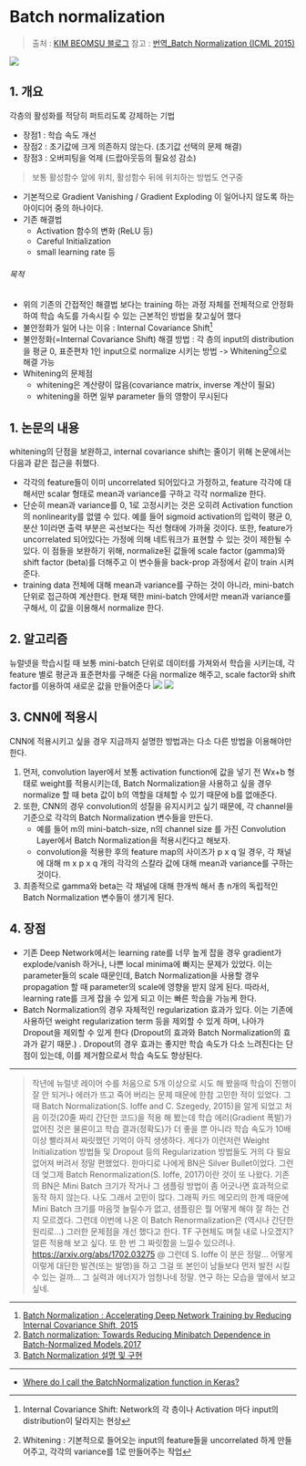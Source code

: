 # Batch normalization

> 출처 : [KIM BEOMSU 블로그](https://shuuki4.wordpress.com/2016/01/13/batch-normalization-설명-및-구현/)
> 참고 : [번역_Batch Normalization (ICML 2015)](http://sanghyukchun.github.io/88/)

![](http://spawk.fish/images/posts/2016-02/policy-network/adapter.png)

## 1. 개요 
각층의 활성화를 적당히 퍼트리도록 강제하는 기법 

- 장점1 : 학습 속도 개선
- 장점2 : 초기값에 크게 의존하지 않는다. (초기값 선택의 문제 해결)
- 장점3 : 오버피팅을 억제 (드랍아웃등의 필요성 감소)

> 보통 활성함수 앞에 위치, 활성함수 뒤에 위치하는 방법도 연구중 

* 기본적으로 Gradient Vanishing / Gradient Exploding 이 일어나지 않도록 하는 아이디어 중의 하나이다.
* 기존 해결법
    * Activation 함수의 변화 (ReLU 등)
    * Careful Initialization
    * small learning rate 등


###### 목적 
* 위의 기존의 간접적인 해결법 보다는 training 하는 과정 자체를 전체적으로 안정화하여 학습 속도를 가속시킬 수 있는 근본적인 방법을 찾고싶어 했다
* 불안정화가 일어 나는 이유 : Internal Covariance Shift[^1]
* 불안정화(=Internal Covariance Shift) 해결 방법 : 각 층의 input의 distribution을 평균 0, 표준편차 1인 input으로 normalize 시키는 방법 -> Whitening[^2]으로 해결 가능 
* Whitening의 문제점
    * whitening은 계산량이 많음(covariance matrix, inverse 계산이 필요) 
    * whitening을 하면 일부 parameter 들의 영향이 무시된다

## 1. 논문의 내용 
whitening의 단점을 보완하고, internal covariance shift는 줄이기 위해 논문에서는 다음과 같은 접근을 취했다.
*  각각의 feature들이 이미 uncorrelated 되어있다고 가정하고, feature 각각에 대해서만 scalar 형태로 mean과 variance를 구하고 각각 normalize 한다.
* 단순히 mean과 variance를 0, 1로 고정시키는 것은 오히려 Activation function의 nonlinearity를 없앨 수 있다. 예를 들어 sigmoid activation의 입력이 평균 0, 분산 1이라면 출력 부분은 곡선보다는 직선 형태에 가까울 것이다. 또한, feature가 uncorrelated 되어있다는 가정에 의해 네트워크가 표현할 수 있는 것이 제한될 수 있다. 이 점들을 보완하기 위해, normalize된 값들에 scale factor (gamma)와 shift factor (beta)를 더해주고 이 변수들을 back-prop 과정에서 같이 train 시켜준다.
* training data 전체에 대해 mean과 variance를 구하는 것이 아니라, mini-batch 단위로 접근하여 계산한다. 현재 택한 mini-batch 안에서만 mean과 variance를 구해서, 이 값을 이용해서 normalize 한다.


## 2. 알고리즘 
뉴럴넷을 학습시킬 때 보통 mini-batch 단위로 데이터를 가져와서 학습을 시키는데, 각 feature 별로 평균과 표준편차를 구해준 다음 normalize 해주고, scale factor와 shift factor를 이용하여 새로운 값을 만들어준다
![](https://shuuki4.files.wordpress.com/2016/01/bn1.png)
![](https://shuuki4.files.wordpress.com/2016/01/bn2.png)

## 3. CNN에 적용시 
CNN에 적용시키고 싶을 경우 지금까지 설명한 방법과는 다소 다른 방법을 이용해야만 한다. 

1. 먼저, convolution layer에서 보통 activation function에 값을 넣기 전 Wx+b 형태로 weight를 적용시키는데, Batch Normalization을 사용하고 싶을 경우 normalize 할 때 beta 값이 b의 역할을 대체할 수 있기 때문에 b를 없애준다. 
2. 또한, CNN의 경우 convolution의 성질을 유지시키고 싶기 때문에, 각 channel을 기준으로  각각의 Batch Normalization 변수들을 만든다. 
    * 예를 들어 m의 mini-batch-size, n의 channel size 를 가진 Convolution Layer에서 Batch Normalization을 적용시킨다고 해보자. 
    * convolution을 적용한 후의 feature map의 사이즈가 p x q 일 경우, 각 채널에 대해 m x p x q 개의 각각의 스칼라 값에 대해 mean과 variance를 구하는 것이다. 
3. 최종적으로 gamma와 beta는 각 채널에 대해 한개씩 해서 총 n개의 독립적인 Batch Normalization 변수들이 생기게 된다.

## 4. 장점 
* 기존 Deep Network에서는 learning rate를 너무 높게 잡을 경우 gradient가 explode/vanish 하거나, 나쁜 local minima에 빠지는 문제가 있었다. 이는 parameter들의 scale 때문인데, Batch Normalization을 사용할 경우 propagation 할 때 parameter의 scale에 영향을 받지 않게 된다. 따라서, learning rate를 크게 잡을 수 있게 되고 이는 빠른 학습을 가능케 한다.
* Batch Normalization의 경우 자체적인 regularization 효과가 있다. 이는 기존에 사용하던 weight regularization term 등을 제외할 수 있게 하며, 나아가 Dropout을 제외할 수 있게 한다 (Dropout의 효과와 Batch Normalization의 효과가 같기 때문.) . Dropout의 경우 효과는 좋지만 학습 속도가 다소 느려진다는 단점이 있는데, 이를 제거함으로서 학습 속도도 향상된다.
---
> 작년에 뉴럴넷 레이어 수를 처음으로 5개 이상으로 시도 해 봤을때 학습이 진행이 잘 안 되거나 에러가 뜨고 죽어 버리는 문제 때문에 한참 고민한 적이 있었다.
그때 Batch Normalization(S. Ioffe and C. Szegedy, 2015)을 알게 되었고 처음 이것(20줄 짜리 간단한 코드)을 적용 해 봤는데 학습 에러(Gradient 폭발)가 없어진 것은 물론이고 학습 결과(정확도)가 더 좋을 뿐 아니라 학습 속도가 10배 이상 빨라져서 짜릿했던 기억이 아직 생생하다.
게다가 이런저런 Weight Initialization 방법들 및 Dropout 등의 Regularization 방법들도 거의 다 필요 없어져 버려서 정말 편했었다.
한마디로 나에게 BN은 Silver Bullet이었다.
그런데 엊그제 Batch Renormalization(S. Ioffe, 2017)이란 것이 또 나왔다.
기존의 BN은 Mini Batch 크기가 작거나 그 샘플링 방법이 좀 어긋나면 효과적으로 동작 하지 않는다. 나도 그래서 고민이 많다. 그래픽 카드 메모리의 한계 때문에 Mini Batch 크기를 마음껏 늘릴수가 없고, 샘플링은 뭘 어떻게 해야 잘 하는 건지 모르겠다.
그런데 이번에 나온 이 Batch Renormalization은 (역시나 간단한 원리로...) 그러한 문제점을 개선 했다고 한다.
TF 구현체도 며칠 내로 나오겠지? 얼른 적용해 보고 싶다. 또 한 번 그 짜릿함을 느낄수 있으려나.
https://arxiv.org/abs/1702.03275
@ 그런데 S. Ioffe 이 분은 정말... 어떻게 이렇게 대단한 발견(또는 발명)을 하고 그걸 또 본인이 남들보다 먼저 발전 시킬수 있는 걸까... 그 실력과 에너지가 엄청나네 정말. 연구 하는 모습을 옆에서 보고 싶네.

---

1. [Batch Normalization : Accelerating Deep Network Training by Reducing Internal Covariance Shift, 2015](http://arxiv.org/abs/1502.03167)
2. [Batch normalization: Towards Reducing Minibatch Dependence in Batch-Normalized Models,2017](https://arxiv.org/abs/1702.03275)
3. [Batch Normalization 설명 및 구현](https://shuuki4.wordpress.com/2016/01/13/batch-normalization-설명-및-구현/)


---
[^1]: Internal Covariance Shift: Network의 각 층이나 Activation 마다 input의 distribution이 달라지는 현상
[^2]: Whitening : 기본적으로 들어오는 input의 feature들을 uncorrelated 하게 만들어주고, 각각의 variance를 1로 만들어주는 작업 

- [Where do I call the BatchNormalization function in Keras?](http://stackoverflow.com/questions/34716454/where-do-i-call-the-batchnormalization-function-in-keras)












